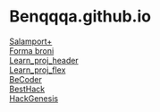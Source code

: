 # Benqqqa.github.io

<a href="/salanport/"> Salamport+</a><br>
<a href="/forma_bron/"> Forma broni</a><br>
<a href="/learn_proj_1/"> Learn_proj_header</a><br>
<a href="/my-work/"> Learn_proj_flex</a><br>
<a href="https://becoder.newpage.xyz"> BeCoder</a><br>
<a href="https://besthack.newpage.xyz/"> BestHack</a><br>
<a href="https://hackgenesis.newpage.xyz"> HackGenesis</a><br>

